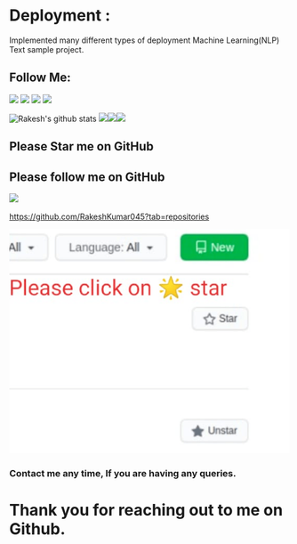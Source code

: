 # Deployment :
Implemented many different types of deployment Machine Learning(NLP) Text  sample project.

## Follow Me:
 
 [<img src="https://img.shields.io/badge/linkedin-%230077B5.svg?&style=for-the-badge&logo=linkedin&logoColor=white" />](https://www.linkedin.com/in/rakesh-kumar-gupta-52b77ab4/) [<img src = "https://img.shields.io/badge/kaggle-%3390FF.svg?&style=for-the-badge&logo=kaglle&logoColor=white">](https://www.kaggle.com/rakesh6184) [<img src = "https://img.shields.io/badge/twitter-3336FF.svg?&style=for-the-badge&logo=twitter&logoColor=white">](https://twitter.com/2702rakesh) [<img src="https://img.shields.io/badge/medium-%2312100E.svg?&style=for-the-badge&logo=medium&logoColor=white" />](https://medium.com/@2702rakesh)


![Rakesh's github stats](https://github-readme-stats.vercel.app/api?username=RakeshKumar045&show_icons=true)
<img src="https://i.giphy.com/media/LMt9638dO8dftAjtco/200.webp" width="100"><img src="https://i.giphy.com/media/KzJkzjggfGN5Py6nkT/200.webp" width="100"><img src="https://i.giphy.com/media/IdyAQJVN2kVPNUrojM/200.webp" width="100">



## Please Star me on GitHub 
## Please follow me on GitHub
[<img src="https://img.shields.io/badge/github-%2312100E.svg?&style=for-the-badge&logo=github&logoColor=white" />](https://github.com/RakeshKumar045?tab=repositories)

https://github.com/RakeshKumar045?tab=repositories

 ![Image github](./github_follow_pic/github.png "epidemiological model")


### Contact me any time, If you are having any queries.

# Thank you for reaching out to me on Github. 

